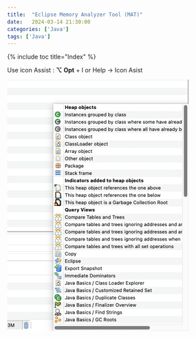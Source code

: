 ```yaml
---
title:  "Eclipse Memory Analyzer Tool (MAT)"
date:   2024-03-14 21:30:00
categories: ['Java']
tags: ['Java']
---
```


{% include toc title="Index" %}

Use icon Assist : **⌥ Opt** + I or Help -> Icon Asist

![eclipse_mat.png](../../../assets/images/eclipse_mat.png)